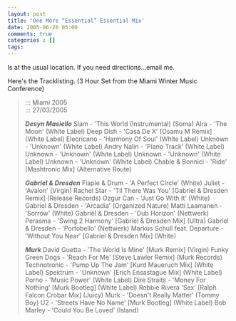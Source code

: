 ```yaml
---
layout: post
title: 'One More “Essential” Essential Mix'
date: 2005-06-26 05:00
comments: true
categories : []
tags:
---
```

Is at the usual location. If you need directions...email me.

Here's the Tracklisting. (3 Hour Set from the Miami Winter Music Conference)

<blockquote>
::: Miami 2005<br />
::: 27/03/2005

***Desyn Masiello***
Slam - 'This World (Instrumental) (Soma)
Alra - 'The Moon' (White Label)
Deep Dish - 'Casa De X' [Osamu M Remix] (White Label)
Elecricano - 'Harmony Of Soul' (White Label)
Unknown - 'Unknown' (White Label)
Andry Nalin - 'Piano Track' (White Label)
Unknown - 'Unknown' (White Label)
Unknown - 'Unknown' (White Label)
Unknown - 'Unknown' (White Label)
Chable & Bonnici - 'Ride' [Mashtronic Mix] (Alternative Route)

***Gabriel & Dresden***
Fiaple & Drum - 'A Perfect Circle' (White)
Juliet - 'Avalon' (Virgin)
Rachel Star - 'Til There Was You' [Gabriel & Dresden Remix] (Release Records)
Ozgur Can - 'Just Go With It' (White)
Gabriel & Dresden - 'Arcadia' (Organized Nature)
Matti Laamanen - 'Sorrow' (White)
Gabriel & Dresden - 'Dub Horizon' (Nettwerk)
Perasma - 'Swing 2 Harmony' [Gabriel & Dresden Mix] (Ultra)
Gabriel & Dresden - 'Portobello' (Nettwerk)
Markus Schull feat. Departure - 'Without You Near' [Gabriel & Dresden Mix] (White)

***Murk***
David Guetta - 'The World Is Mine' [Murk Remix] (Virgin)
Funky Green Dogs - 'Reach For Me' [Steve Lawler Remix] (Murk Records)
Technotronic - 'Pump Up The Jam' [Kurd Maueruch Mix] (White Label)
Spektrum - 'Unknown' [Erich Ensastague Mix] (White Label)
Porno - 'Music Power' (White Label)
Dire Straits - 'Money For Nothing' [Murk Bootleg] (White Label)
Robbie Rivera 'Sex' [Ralph Falcon Crobar Mix] (Juicy)
Murk - 'Doesn't Really Matter' (Tommy Boy)
U2 - 'Streets Have No Name' [Murk Bootleg] (White Label)
Bob Marley - 'Could You Be Loved' (Island)</blockquote>

